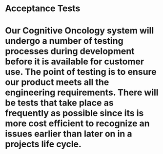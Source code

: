 # Acceptance Tests
# Our Cognitive Oncology system will undergo a number of testing processes during development before it is available for customer use. The point of testing is to ensure our product meets all the engineering requirements. There will be tests that take place as frequently as possible since its is more cost efficient to recognize an issues earlier than later on in a projects life cycle.
